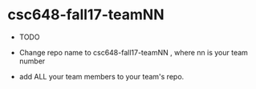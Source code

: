# csc648-fall17-teamNN

- TODO

- Change repo name to csc648-fall17-teamNN , where nn is your team number

- add ALL your team members to your team's repo.

